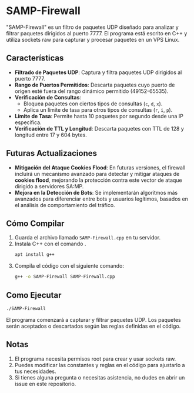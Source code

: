 # SAMP-Firewall

"SAMP-Firewall" es un filtro de paquetes UDP diseñado para analizar y filtrar paquetes dirigidos al puerto 7777. El programa está escrito en C++ y utiliza sockets raw para capturar y procesar paquetes en un VPS Linux. 

## Características

- **Filtrado de Paquetes UDP**: Captura y filtra paquetes UDP dirigidos al puerto 7777.
- **Rango de Puertos Permitidos**: Descarta paquetes cuyo puerto de origen esté fuera del rango dinámico permitido (49152-65535).
- **Verificación de Consultas**: 
  - Bloquea paquetes con ciertos tipos de consultas (`c`, `d`, `x`).
  - Aplica un límite de tasa para otros tipos de consultas (`r`, `i`, `p`).
- **Límite de Tasa**: Permite hasta 10 paquetes por segundo desde una IP específica.
- **Verificación de TTL y Longitud**: Descarta paquetes con TTL de 128 y longitud entre 17 y 604 bytes.

## Futuras Actualizaciones

- **Mitigación del Ataque Cookies Flood**: En futuras versiones, el firewall incluirá un mecanismo avanzado para detectar y mitigar ataques de **cookies flood**, mejorando la protección contra este vector de ataque dirigido a servidores SA:MP.
- **Mejora en la Detección de Bots**: Se implementarán algoritmos más avanzados para diferenciar entre bots y usuarios legítimos, basados en el análisis de comportamiento del tráfico.

## Cómo Compilar

1. Guarda el archivo llamado `SAMP-Firewall.cpp` en tu servidor.
2. Instala C++ con el comando .
    ```bash
    apt install g++
3. Compila el código con el siguiente comando:
   ```bash
   g++ -o SAMP-Firewall SAMP-Firewall.cpp

## Como Ejecutar
   ```bash
   ./SAMP-Firewall
   ```
El programa comenzará a capturar y filtrar paquetes UDP. Los paquetes serán aceptados o descartados según las reglas definidas en el código.


## Notas
1. El programa necesita permisos root para crear y usar sockets raw.
2. Puedes modificar las constantes y reglas en el código para ajustarlo a tus necesidades.
3. Si tienes alguna pregunta o necesitas asistencia, no dudes en abrir un issue en este repositorio.


